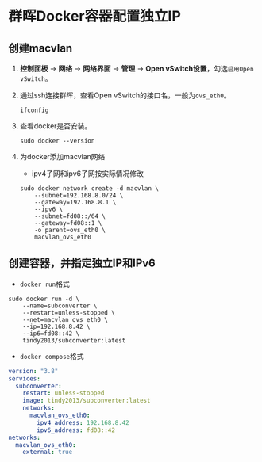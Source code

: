 # 群晖Docker容器配置独立IP

## 创建macvlan

1. **控制面板** -> **网络** -> **网络界面** -> **管理** -> **Open vSwitch设置**，勾选`启用Open vSwitch`。
1. 通过ssh连接群晖，查看Open vSwitch的接口名，一般为`ovs_eth0`。

    ```shell
    ifconfig
    ```

1. 查看docker是否安装。

    ```shell
    sudo docker --version
    ```

1. 为docker添加macvlan网络

    + ipv4子网和ipv6子网按实际情况修改

    ```shell
    sudo docker network create -d macvlan \
        --subnet=192.168.8.0/24 \
        --gateway=192.168.8.1 \
        --ipv6 \
        --subnet=fd08::/64 \
        --gateway=fd08::1 \
        -o parent=ovs_eth0 \
        macvlan_ovs_eth0
    ```

## 创建容器，并指定独立IP和IPv6

+ `docker run`格式

```shell
sudo docker run -d \
    --name=subconverter \
    --restart=unless-stopped \
    --net=macvlan_ovs_eth0 \
    --ip=192.168.8.42 \
    --ip6=fd08::42 \
    tindy2013/subconverter:latest
```

+ `docker compose`格式

```yml
version: "3.8"
services:
  subconverter:
    restart: unless-stopped
    image: tindy2013/subconverter:latest
    networks:
      macvlan_ovs_eth0:
        ipv4_address: 192.168.8.42
        ipv6_address: fd08::42
networks:
  macvlan_ovs_eth0:
    external: true
```
